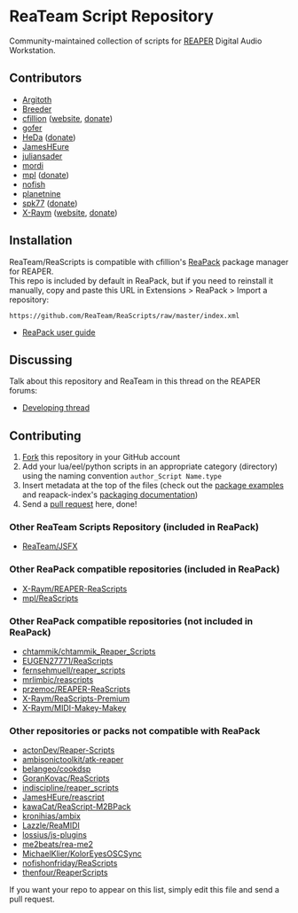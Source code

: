# ReaTeam Script Repository

Community-maintained collection of scripts for [REAPER](http://www.reaper.fm) Digital Audio Workstation.


## Contributors

- [Argitoth](http://forum.cockos.com/member.php?u=7973)
- [Breeder](http://forum.cockos.com/member.php?u=27094)
- [cfillion](http://forum.cockos.com/member.php?u=98780) ([website](http://cfillion.tk), [donate](https://www.paypal.com/cgi-bin/webscr?cmd=_donations&business=T3DEWBQJAV7WL&lc=CA&item_name=ReaScripts&no_note=0&cn=Custom%20message&no_shipping=1&currency_code=CAD&bn=PP%2dDonationsBF%3abtn_donateCC_LG%2egif%3aNonHosted))
- [gofer](http://forum.cockos.com/member.php?u=9328)
- [HeDa](http://forum.cockos.com/member.php?u=47822) ([donate](https://www.patreon.com/heda?ty=h))
- [JamesHEure](http://forum.cockos.com/member.php?u=3734)
- [juliansader](http://forum.cockos.com/member.php?u=14710)
- [mordi](http://forum.cockos.com/member.php?u=91120)
- [mpl](http://forum.cockos.com/member.php?u=70694) ([donate](https://www.paypal.me/donate2mpl))
- [nofish](http://forum.cockos.com/member.php?u=6870)
- [planetnine](http://forum.cockos.com/member.php?u=6549)
- [spk77](http://forum.cockos.com/member.php?u=49553) ([donate](https://www.paypal.com/cgi-bin/webscr?cmd=_donations&business=5NUK834ZGR5NU&lc=FI&item_name=SPK77%20scripts%20for%20REAPER&currency_code=EUR&bn=PP%2dDonationsBF%3abtn_donateCC_LG%2egif%3aNonHosted))
- [X-Raym](http://forum.cockos.com/member.php?u=58284) ([website](http://extremraym.com/), [donate](http://www.extremraym.com/en/donation/))

## Installation

ReaTeam/ReaScripts is compatible with cfillion's [ReaPack](https://reapack.com) package manager for REAPER.  
This repo is included by default in ReaPack, but if you need to reinstall it manually,
copy and paste this URL in Extensions &gt; ReaPack &gt; Import a repository:
 
```
https://github.com/ReaTeam/ReaScripts/raw/master/index.xml
```

- [ReaPack user guide](https://github.com/cfillion/reapack/wiki)

## Discussing

Talk about this repository and ReaTeam in this thread on the REAPER forums:  
- [Developing thread](http://forum.cockos.com/showthread.php?t=169127)

## Contributing

1. [Fork](https://github.com/ReaTeam/ReaScripts/fork) this repository in your GitHub account
2. Add your lua/eel/python scripts in an appropriate category (directory)
     using the naming convention `author_Script Name.type`
3. Insert metadata at the top of the files (check out the
[package examples](https://github.com/cfillion/reapack-index/wiki/Examples) and
reapack-index's [packaging documentation](https://github.com/cfillion/reapack-index/wiki/Packaging-Documentation))
4. Send a [pull request](https://help.github.com/articles/creating-a-pull-request-from-a-fork/) here, done!

### Other ReaTeam Scripts Repository (included in ReaPack)

- [ReaTeam/JSFX](https://github.com/ReaTeam/JSFX)

### Other ReaPack compatible repositories (included in ReaPack)

- [X-Raym/REAPER-ReaScripts](https://github.com/X-Raym/REAPER-ReaScripts)
- [mpl/ReaScripts](https://github.com/MichaelPilyavskiy/ReaScripts)

### Other ReaPack compatible repositories (not included in ReaPack)

- [chtammik/chtammik_Reaper_Scripts](https://github.com/chtammik/chtammik_Reaper_Scripts)
- [EUGEN27771/ReaScripts](https://github.com/EUGEN27771/ReaScripts)
- [fernsehmuell/reaper_scripts](https://github.com/fernsehmuell/reaper_scripts)
- [mrlimbic/reascripts](https://github.com/mrlimbic/reascripts)
- [przemoc/REAPER-ReaScripts](https://github.com/przemoc/REAPER-ReaScripts)
- [X-Raym/ReaScripts-Premium](https://www.extremraym.com/en/downloads/category/reascripts/)
- [X-Raym/MIDI-Makey-Makey](https://github.com/X-Raym/MIDI-Makey-Makey)

### Other repositories or packs not compatible with ReaPack

- [actonDev/Reaper-Scripts](https://github.com/actonDev/Reaper-Scripts)
- [ambisonictoolkit/atk-reaper](https://github.com/ambisonictoolkit/atk-reaper)
- [belangeo/cookdsp](https://github.com/belangeo/cookdsp)
- [GoranKovac/ReaScripts](https://github.com/GoranKovac/ReaScripts)
- [indiscipline/reaper_scripts](https://github.com/indiscipline/reaper_scripts)
- [JamesHEure/reascript](https://github.com/JamesHEure/Reascript)
- [kawaCat/ReaScript-M2BPack](http://stash.reaper.fm/v/26812/ReaScript-MIDI.zip)
- [kronihias/ambix](https://github.com/kronihias/ambix)
- [Lazzle/ReaMIDI](https://github.com/Lazzle/ReaMIDI)
- [lossius/js-plugins](https://github.com/lossius/js-plugins)
- [me2beats/rea-me2](https://github.com/me2beats/rea-me2)
- [MichaelKlier/KolorEyesOSCSync](https://github.com/MichaelKlier/KolorEyesOSCSync)
- [nofishonfriday/ReaScripts](https://github.com/nofishonfriday/ReaScripts)
- [thenfour/ReaperScripts](https://github.com/thenfour/ReaperScripts)

If you want your repo to appear on this list, simply edit this file and send a pull request.
